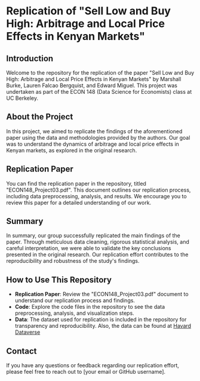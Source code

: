 # Replication of "Sell Low and Buy High: Arbitrage and Local Price Effects in Kenyan Markets"

## Introduction
Welcome to the repository for the replication of the paper "Sell Low and Buy High: Arbitrage and Local Price Effects in Kenyan Markets" by Marshall Burke, Lauren Falcao Bergquist, and Edward Miguel. This project was undertaken as part of the ECON 148 (Data Science for Economists) class at UC Berkeley.

## About the Project
In this project, we aimed to replicate the findings of the aforementioned paper using the data and methodologies provided by the authors. Our goal was to understand the dynamics of arbitrage and local price effects in Kenyan markets, as explored in the original research.

## Replication Paper
You can find the replication paper in the repository, titled "ECON148_Project03.pdf". This document outlines our replication process, including data preprocessing, analysis, and results. We encourage you to review this paper for a detailed understanding of our work.

## Summary
In summary, our group successfully replicated the main findings of the paper. Through meticulous data cleaning, rigorous statistical analysis, and careful interpretation, we were able to validate the key conclusions presented in the original research. Our replication effort contributes to the reproducibility and robustness of the study's findings.

## How to Use This Repository
- **Replication Paper**: Review the "ECON148_Project03.pdf" document to understand our replication process and findings.
- **Code**: Explore the code files in the repository to see the data preprocessing, analysis, and visualization steps.
- **Data**: The dataset used for replication is included in the repository for transparency and reproducibility. Also, the data can be found at [Havard Dataverse](https://dataverse.harvard.edu/dataset.xhtml?persistentId=doi:10.7910/DVN/C8UMQP)

## Contact
If you have any questions or feedback regarding our replication effort, please feel free to reach out to [your email or GitHub username].

